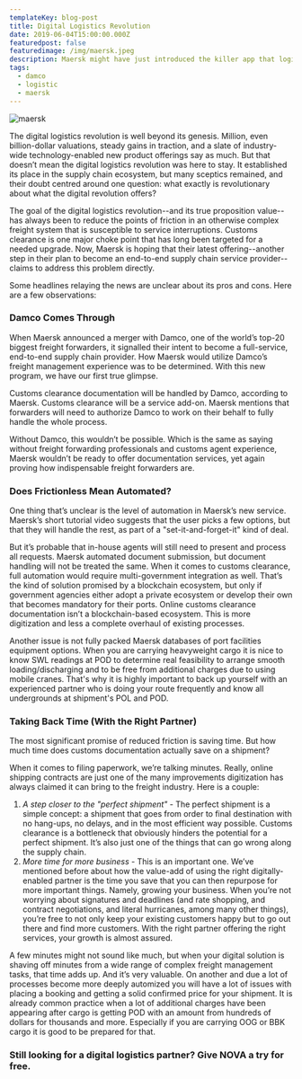 ```yaml
---
templateKey: blog-post
title: Digital Logistics Revolution
date: 2019-06-04T15:00:00.000Z
featuredpost: false
featuredimage: /img/maersk.jpeg
description: Maersk might have just introduced the killer app that logistics’ digitization needed. Earlier this year, the freight giant launched online customs clearance documentation, available at first in select European markets.
tags:
  - damco
  - logistic
  - maersk
---
```

![maersk](/img/maersk.jpeg)

The digital logistics revolution is well beyond its genesis. Million, even billion-dollar valuations, steady gains in traction, and a slate of industry-wide technology-enabled new product offerings say as much. But that doesn’t mean the digital logistics revolution was here to stay. It established its place in the supply chain ecosystem, but many sceptics remained, and their doubt centred around one question: what exactly is revolutionary about what the digital revolution offers?

The goal of the digital logistics revolution--and its true proposition value--has always been to reduce the points of friction in an otherwise complex freight system that is susceptible to service interruptions. Customs clearance is one major choke point that has long been targeted for a needed upgrade. Now, Maersk is hoping that their latest offering--another step in their plan to become an end-to-end supply chain service provider--claims to address this problem directly.

Some headlines relaying the news are unclear about its pros and cons. Here are a few observations:

### Damco Comes Through

When Maersk announced a merger with Damco, one of the world’s top-20 biggest freight forwarders, it signalled their intent to become a full-service, end-to-end supply chain provider. How Maersk would utilize Damco’s freight management experience was to be determined. With this new program, we have our first true glimpse.

Customs clearance documentation will be handled by Damco, according to Maersk. Customs clearance will be a service add-on. Maersk mentions that forwarders will need to authorize Damco to work on their behalf to fully handle the whole process.

Without Damco, this wouldn’t be possible. Which is the same as saying without freight forwarding professionals and customs agent experience, Maersk wouldn’t be ready to offer documentation services, yet again proving how indispensable freight forwarders are.

### Does Frictionless Mean Automated?

One thing that’s unclear is the level of automation in Maersk’s new service. Maersk’s short tutorial video suggests that the user picks a few options, but that they will handle the rest, as part of a "set-it-and-forget-it" kind of deal.

But it’s probable that in-house agents will still need to present and process all requests. Maersk automated document submission, but document handling will not be treated the same. When it comes to customs clearance, full automation would require multi-government integration as well. That’s the kind of solution promised by a blockchain ecosystem, but only if government agencies either adopt a private ecosystem or develop their own that becomes mandatory for their ports. Online customs clearance documentation isn’t a blockchain-based ecosystem. This is more digitization and less a complete overhaul of existing processes.

Another issue is not fully packed Maersk databases of port facilities equipment options. When you are carrying heavyweight cargo it is nice to know SWL readings at POD to determine real feasibility to arrange smooth loading/discharging and to be free from additional charges due to using mobile cranes. That's why it is highly important to back up yourself with an experienced partner who is doing your route frequently and know all undergrounds at shipment's POL and POD.

### Taking Back Time (With the Right Partner)

The most significant promise of reduced friction is saving time. But how much time does customs documentation actually save on a shipment?

When it comes to filing paperwork, we’re talking minutes. Really, online shipping contracts are just one of the many improvements digitization has always claimed it can bring to the freight industry. Here is a couple:
1. _A step closer to the "perfect shipment"_ - The perfect shipment is a simple concept: a shipment that goes from order to final destination with no hang-ups, no delays, and in the most efficient way possible. Customs clearance is a bottleneck that obviously hinders the potential for a perfect shipment. It’s also just one of the things that can go wrong along the supply chain.
2. _More time for more business_ - This is an important one. We’ve mentioned before about how the value-add of using the right digitally-enabled partner is the time you save that you can then repurpose for more important things. Namely, growing your business. When you’re not worrying about signatures and deadlines (and rate shopping, and contract negotiations, and literal hurricanes, among many other things), you’re free to not only keep your existing customers happy but to go out there and find more customers. With the right partner offering the right services, your growth is almost assured.

A few minutes might not sound like much, but when your digital solution is shaving off minutes from a wide range of complex freight management tasks, that time adds up. And it’s very valuable.
On another and due a lot of processes become more deeply automized you will have a lot of issues with placing a booking and getting a solid confirmed price for your shipment. It is already common practice when a lot of additional charges have been appearing after cargo is getting POD with an amount from hundreds of dollars for thousands and more. Especially if you are carrying OOG or BBK cargo it is good to be prepared for that.
  

### Still looking for a digital logistics partner? Give NOVA a try for free.